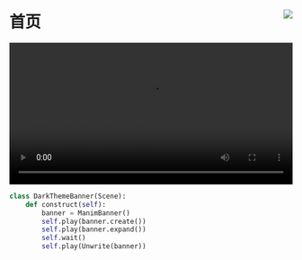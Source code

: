 # 首页 <img src="../_images/meg.png" align=right />

<video controls autoplay loop style="width:100%;">
    <source src=../_static/DarkThemeBanner.mp4 type="video/mp4"> </source>
</video>

```python
class DarkThemeBanner(Scene):
    def construct(self):
        banner = ManimBanner()
        self.play(banner.create())
        self.play(banner.expand())
        self.wait()
        self.play(Unwrite(banner))
```
